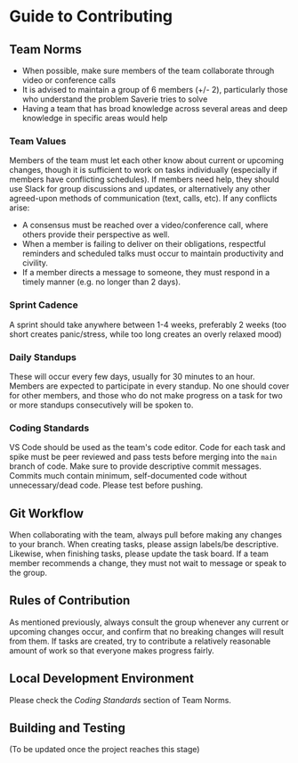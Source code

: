 # Guide to Contributing
## Team Norms
* When possible, make sure members of the team collaborate through video or conference calls
* It is advised to maintain a group of 6 members (+/- 2), particularly those who understand the problem Saverie tries to solve
* Having a team that has broad knowledge across several areas and deep knowledge in specific areas would help

### Team Values
Members of the team must let each other know about current or upcoming changes, though it is sufficient to work on tasks individually (especially if members have conflicting schedules). If members need help, they should use Slack for group discussions and updates, or alternatively any other agreed-upon methods of communication (text, calls, etc). If any conflicts arise:
* A consensus must be reached over a video/conference call, where others provide their perspective as well.
* When a member is failing to deliver on their obligations, respectful reminders and scheduled talks must occur to maintain productivity and civility.
* If a member directs a message to someone, they must respond in a timely manner (e.g. no longer than 2 days).

### Sprint Cadence
A sprint should take anywhere between 1-4 weeks, preferably 2 weeks (too short creates panic/stress, while too long creates an overly relaxed mood)

### Daily Standups
These will occur every few days, usually for 30 minutes to an hour. Members are expected to participate in every standup. No one should cover for other members, and those who do not make progress on a task for two or more standups consecutively will be spoken to.

### Coding Standards
VS Code should be used as the team's code editor. Code for each task and spike must be peer reviewed and pass tests before merging into the `main` branch of code. Make sure to provide descriptive commit messages. Commits much contain minimum, self-documented code without unnecessary/dead code. Please test before pushing.

## Git Workflow
When collaborating with the team, always pull before making any changes to your branch. When creating tasks, please assign labels/be descriptive. Likewise, when finishing tasks, please update the task board. If a team member recommends a change, they must not wait to message or speak to the group.

## Rules of Contribution
As mentioned previously, always consult the group whenever any current or upcoming changes occur, and confirm that no breaking changes will result from them. If tasks are created, try to contribute a relatively reasonable amount of work so that everyone makes progress fairly.

## Local Development Environment
Please check the _Coding Standards_ section of Team Norms.

## Building and Testing
(To be updated once the project reaches this stage)